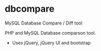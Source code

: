 dbcompare
=========

MySQL Database Compare / Diff tool 

PHP and MySQL Database comparson tool. 

* Uses jQuery, jQuery UI and bootstrap
